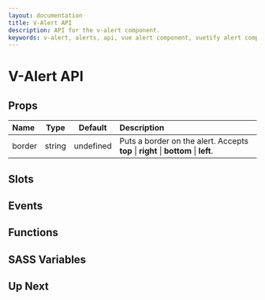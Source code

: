 ```yaml
---
layout: documentation
title: V-Alert API
description: API for the v-alert component.
keywords: v-alert, alerts, api, vue alert component, vuetify alert component
---
```


# V-Alert API

## Props
| Name   |  Type  |  Default  | Description                                                                            |
|:------ |:------:|:---------:|:-------------------------------------------------------------------------------------- |
| border | string | undefined | Puts a border on the alert. Accepts **top** \| **right** \| **bottom** \| **left**. |

## Slots

## Events

## Functions

## SASS Variables

<carbon-ad />

## Up Next
<up-next />

<vuetify-ad />

<contribute />
